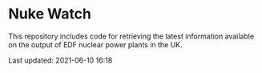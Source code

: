 # Nuke Watch

This repository includes code for retrieving the latest information available on the output of EDF nuclear power plants in the UK.

Last updated: 2021-06-10 16:18